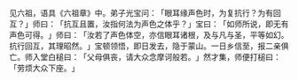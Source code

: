 见六祖，语具《六祖章》中。弟子光宝问：​「眼耳缘声色时，为复抗行？为有回互？​」师曰：​「抗互且置，汝指何法为声色之体乎？​」宝曰：​「如师所说，即无有声色可得。​」师曰：​「汝若了声色体空，亦信眼耳诸根，及与凡与圣，平等如幻。抗行回互，其理昭然。​」宝顿领悟，即日发去，隐于蒙山。一日乡信至，报二亲俱亡。师入堂白槌曰：​「父母俱丧，请大众念摩诃般若。​」然才集，师便打槌曰：​「劳烦大众下座。​」